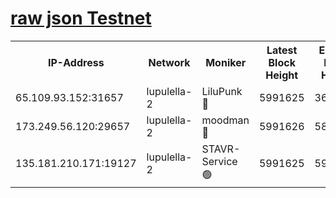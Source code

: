 [raw json Testnet](https://rpc-check.jaclalt.stavr.tech/jaclalt/rpc-jaclalt-result.json)
=

<table><tr><th>IP-Address</th><th>Network</th><th>Moniker</th><th>Latest Block Height</th><th>Earliest Block Height</th><th>Catching Up</th><th>Tx Index</th><th>Voting Power</th><th>Scan Time</th></tr><tr><td>65.109.93.152:31657</td><td>lupulella-2</td><td>LiluPunk 🔴</td><td>5991625</td><td>3688866</td><td>False</td><td>on</td><td>685133</td><td>2024-01-01T08:27:50.828175629UTC</td></tr><tr><td>173.249.56.120:29657</td><td>lupulella-2</td><td>moodman 🔴</td><td>5991626</td><td>5891626</td><td>False</td><td>off</td><td>769094</td><td>2024-01-01T08:27:57.364245467UTC</td></tr><tr><td>135.181.210.171:19127</td><td>lupulella-2</td><td>STAVR-Service 🟢</td><td>5991625</td><td>5990401</td><td>False</td><td>on</td><td>0</td><td>2024-01-01T08:27:50.493305515UTC</td></tr></table>
